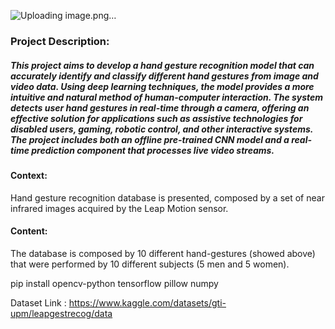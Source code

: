 ![Uploading image.png…]()


### Project Description:

##### This project aims to develop a hand gesture recognition model that can accurately identify and classify different hand gestures from image and video data. Using deep learning techniques, the model provides a more intuitive and natural method of human-computer interaction. The system detects user hand gestures in real-time through a camera, offering an effective solution for applications such as assistive technologies for disabled users, gaming, robotic control, and other interactive systems. The project includes both an offline pre-trained CNN model and a real-time prediction component that processes live video streams.

#### Context:
Hand gesture recognition database is presented, composed by a set of near infrared images acquired by the Leap Motion sensor.

#### Content:
The database is composed by 10 different hand-gestures (showed above) that were performed by 10 different subjects (5 men and 5 women).



pip install opencv-python tensorflow pillow numpy




Dataset Link : https://www.kaggle.com/datasets/gti-upm/leapgestrecog/data
